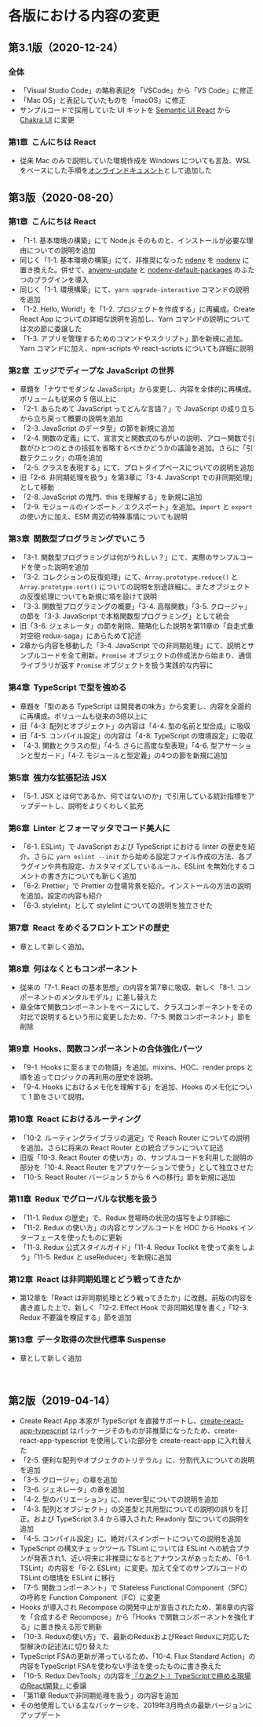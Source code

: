 <!-- markdownlint-disable MD024 -->
# 各版における内容の変更

## 第3.1版（2020-12-24）

### 全体

- 「Visual Studio Code」の略称表記を「VSCode」から「VS Code」に修正
- 「Mac OS」と表記していたものを「macOS」に修正
- サンプルコードで採用していた UI キットを [Semantic UI React](https://react.semantic-ui.com/) から [Chakra UI](https://chakra-ui.com/) に変更

### 第1章&nbsp; こんにちは React

- 従来 Mac のみで説明していた環境作成を Windows についても言及、WSL をベースにした手順を[オンラインドキュメント](../extract/build-win-wnv.md)として追加した

## 第3版（2020-08-20）

### 第1章&nbsp; こんにちは React

- 「1-1. 基本環境の構築」にて Node.js そのものと、インストールが必要な理由についての説明を追加
- 同じく「1-1. 基本環境の構築」にて、非推奨になった [ndenv](https://github.com/riywo/ndenv) を [nodenv](https://github.com/nodenv/nodenv) に置き換えた。併せて、[anyenv-update](https://github.com/znz/anyenv-update) と [nodenv-default-packages](https://github.com/nodenv/nodenv-default-packages) のふたつのプラグインを導入
- 同じく「1-1. 環境構築」にて、`yarn upgrade-interactive` コマンドの説明を追加
- 「1-2. Hello, World!」を「1-2. プロジェクトを作成する」に再編成。Create React App についての詳細な説明を追加し、Yarn コマンドの説明については次の節に委譲した
- 「1-3. アプリを管理するためのコマンドやスクリプト」節を新規に追加。Yarn コマンドに加え、npm-scripts や react-scripts についても詳細に説明

### 第2章&nbsp; エッジでディープな JavaScript の世界

- 章題を「ナウでモダンな JavaScript」から変更し、内容を全体的に再構成。ボリュームも従来の 5 倍以上に
- 「2-1. あらためて JavaScript ってどんな言語？」で JavaScript の成り立ちから立ち戻って概要の説明を追加
- 「2-3. JavaScript のデータ型」の節を新規に追加
- 「2-4. 関数の定義」にて、宣言文と関数式のちがいの説明、アロー関数で引数がひとつのときの括弧を省略するべきかどうかの議論を追加。さらに「引数テクニック」の項を追加
- 「2-5. クラスを表現する」にて、プロトタイプベースについての説明を追加
- 旧「2-6. 非同期処理を扱う」を第3章に「3-4. JavaScript での非同期処理」として移動
- 「2-8. JavaScript の鬼門、this を理解する」を新規に追加
- 「2-9. モジュールのインポート／エクスポート」を追加。`import` と `export` の使い方に加え、ESM 周辺の特殊事情についても説明

### 第3章&nbsp; 関数型プログラミングでいこう

- 「3-1. 関数型プログラミングは何がうれしい？」にて、実際のサンプルコードを使った説明を追加
- 「3-2. コレクションの反復処理」にて、`Array.prototype.reduce()` と `Array.prototype.sort()` についての説明を別途詳細に。またオブジェクトの反復処理についても新規に項を設けて説明
- 「3-3. 関数型プログラミングの概要」「3-4. 高階関数」「3-5. クロージャ」の節を「3-3. JavaScript で本格関数型プログラミング」として統合
- 旧「3-6. ジェネレータ」の節を削除、簡略化した説明を第11章の「自走式重対空砲 redux-saga」にあらためて記述
- 2章から内容を移動した「3-4. JavaScript での非同期処理」にて、説明とサンプルコードを全て刷新。`Promise` オブジェクトの作成法から始まり、通信ライブラリが返す `Promise` オブジェクトを扱う実践的な内容に

### 第4章&nbsp; TypeScript で型を強める

- 章題を「型のある TypeScript は開発者の味方」から変更し、内容を全面的に再構成。ボリュームも従来の3倍以上に
- 旧「4-3. 配列とオブジェクト」の内容は「4-4. 型の名前と型合成」に吸収
- 旧「4-5. コンパイル設定」の内容は「4-8. TypeScript の環境設定」に吸収
- 「4-3. 関数とクラスの型」「4-5. さらに高度な型表現」「4-6. 型アサーションと型ガード」「4-7. モジュールと型定義」の4つの節を新規に追加

### 第5章&nbsp; 強力な拡張記法 JSX

- 「5-1. JSX とは何であるか、何ではないのか」で引用している統計指標をアップデートし、説明をよりくわしく拡充

### 第6章&nbsp; Linter とフォーマッタでコード美人に

- 「6-1. ESLint」で JavaScript および TypeScript における linter の歴史を紹介。さらに  `yarn eslint --init` から始める設定ファイル作成の方法、各プラグインや共有設定、カスタマイズしているルール、ESLint を無効化するコメントの書き方についても新しく追加
- 「6-2. Prettier」で Prettier の登場背景を紹介。インストールの方法の説明を追加。設定の内容も紹介
- 「6-3. stylelint」として stylelint についての説明を独立させた

### 第7章&nbsp; React をめぐるフロントエンドの歴史

- 章として新しく追加。

### 第8章&nbsp; 何はなくともコンポーネント

- 従来の「7-1. React の基本思想」の内容を第7章に吸収、新しく「8-1. コンポーネントのメンタルモデル」に差し替えた
- 章全体で関数コンポーネントをベースにして、クラスコンポーネントをその対比で説明するという形に変更したため、「7-5. 関数コンポーネント」節を削除

### 第9章&nbsp; Hooks、関数コンポーネントの合体強化パーツ

- 「9-1. Hooks に至るまでの物語」を追加。mixins、HOC、render props と順を追ってロジックの再利用の歴史を説明。
- 「9-4. Hooks におけるメモ化を理解する」を追加、Hooks のメモ化について 1 節をさいて説明。

### 第10章&nbsp; React におけるルーティング

- 「10-2. ルーティングライブラリの選定」で Reach Router についての説明を追加。さらに将来の React Router との統合プランについて記述
- 旧版「10-3. React Router の使い方」の、サンプルコードを利用した説明の部分を「10-4. React Router をアプリケーションで使う」として独立させた
- 「10-5.  React Router バージョン 5 から 6 への移行」節を新規に追加

### 第11章&nbsp; Redux でグローバルな状態を扱う

- 「11-1. Redux の歴史」で、Redux 登場時の状況の描写をより詳細に
- 「11-2. Redux の使い方」の内容とサンプルコードを HOC から Hooks インターフェースを使ったものに更新
- 「11-3. Redux 公式スタイルガイド」「11-4. Redux Toolkit を使って楽をしよう」「11-5. Redux と useReducer」を新規に追加

### 第12章&nbsp; React は非同期処理とどう戦ってきたか

- 第12章を「React は非同期処理とどう戦ってきたか」に改題。前版の内容を書き直した上で、新しく「12-2. Effect Hook で非同期処理を書く」「12-3. Redux 不要論を検証する」節を追加

### 第13章&nbsp; データ取得の次世代標準 Suspense

- 章として新しく追加

<br />

## 第2版（2019-04-14）

- Create React App 本家が TypeScript を直接サポートし、[create-react-app-typescript](https://github.com/wmonk/create-react-app-typescript) はパッケージそのものが非推奨になったため、create-react-app-typescript を使用していた部分を create-react-app に入れ替えた
- 「2-5. 便利な配列やオブジェクのトリテラル」に、分割代入についての説明を追加
- 「3-5. クロージャ」の章を追加
- 「3-6. ジェネレータ」の章を追加
- 「4-2. 型のバリエーション」に、never型についての説明を追加
- 「4-3. 配列とオブジェクト」の交差型と共用型についての説明の誤りを訂正。および TypeScript 3.4 から導入された Readonly 型についての説明を追加
- 「4-5. コンパイル設定」に、絶対パスインポートについての説明を追加
- TypeScript の構文チェックツール TSLint については ESLint への統合プランが発表され1、近い将来に非推奨になるとアナウンスがあったため、「6-1. TSLint」の内容を「6-2. ESLint」に変更。加えて全てのサンプルコードの TSLint の環境を ESLint に移行
- 「7-5. 関数コンポーネント」で Stateless Functional Component（SFC）の呼称を Function Component（FC）に変更
- Hooks が導入され Recompose の開発中止が宣告されたため、第8章の内容を「合成するぞ Recompose」から「Hooks で関数コンポーネントを強化する」に置き換える形で刷新
- 「10-3. Reduxの使い方」で、最新のReduxおよびReact Reduxに対応した型解決の記述法に切り替えた
- TypeScript FSAの更新が滞っているため、「10-4. Flux Standard Action」の内容をTypeScript FSAを使わない手法を使ったものに書き換えた
- 「10-5. Redux DevTools」の内容を[『りあクト！ TypeScriptで極める現場のReact開発』](https://oukayuka.booth.pm/items/1312815)に委譲
- 「第11章 Reduxで非同期処理を扱う」の内容を追加
- その他使用している主なパッケージを、2019年3月時点の最新バージョンにアップデート
